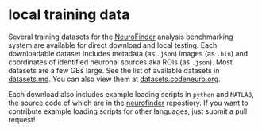 # local training data

Several training datasets for the [NeuroFinder](http://neurofinder.codeneuro.org) analysis benchmarking system are available for direct download and local testing. Each downloadable dataset includes metadata (as `.json`) images (as `.bin`) and coordinates of identified neuronal sources aka ROIs (as `.json`). Most datasets are a few GBs large. See the list of available datasets in [datasets.md](https://github.com/CodeNeuro/neurofinder/blob/master/local/datasets.md). You can also view them at [datasets.codeneuro.org](http://datasets.codeneuro.org).

Each download also includes example loading scripts in `python` and `MATLAB`, the source code of which are in the [neurofinder](https://github.com/CodeNeuro/neurofinder) repostiory. If you want to contribute example loading scripts for other languages, just submit a pull request!
